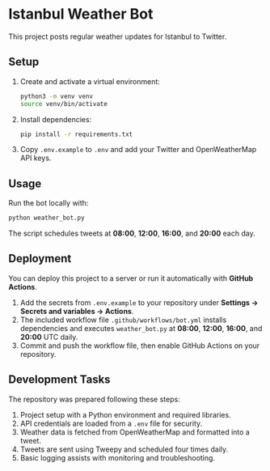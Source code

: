 # Istanbul Weather Bot

This project posts regular weather updates for Istanbul to Twitter.

## Setup

1. Create and activate a virtual environment:
   ```bash
   python3 -m venv venv
   source venv/bin/activate
   ```
2. Install dependencies:
   ```bash
   pip install -r requirements.txt
   ```
3. Copy `.env.example` to `.env` and add your Twitter and OpenWeatherMap API keys.

## Usage

Run the bot locally with:
```bash
python weather_bot.py
```
The script schedules tweets at **08:00**, **12:00**, **16:00**, and **20:00** each day.

## Deployment

You can deploy this project to a server or run it automatically with **GitHub Actions**.

1. Add the secrets from `.env.example` to your repository under **Settings → Secrets and variables → Actions**.
2. The included workflow file `.github/workflows/bot.yml` installs dependencies and executes `weather_bot.py` at **08:00**, **12:00**, **16:00**, and **20:00** UTC daily.
3. Commit and push the workflow file, then enable GitHub Actions on your repository.

## Development Tasks
The repository was prepared following these steps:
1. Project setup with a Python environment and required libraries.
2. API credentials are loaded from a `.env` file for security.
3. Weather data is fetched from OpenWeatherMap and formatted into a tweet.
4. Tweets are sent using Tweepy and scheduled four times daily.
5. Basic logging assists with monitoring and troubleshooting.
